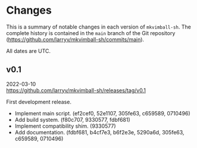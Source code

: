 <!--
    CHANGES.md
    ----------

    SPDX-License-Identifier: CC0-1.0

    Written in 2022 by Lawrence Velázquez <vq@larryv.me>.

    To the extent possible under law, the author(s) have dedicated all
    copyright and related and neighboring rights to this software to the
    public domain worldwide.  This software is distributed without any
    warranty.

    You should have received a copy of the CC0 Public Domain Dedication
    along with this software.  If not, see
    <https://creativecommons.org/publicdomain/zero/1.0/>.
-->

# Changes #

This is a summary of notable changes in each version of `mkvimball-sh`.
The complete history is contained in the `main` branch of the Git
repository (https://github.com/larryv/mkvimball-sh/commits/main).

All dates are UTC.


## v0.1 ##

2022-03-10  
https://github.com/larryv/mkvimball-sh/releases/tag/v0.1

First development release.

-   Implement main script.  (ef2cef0, 52e1107, 305fe63, c659589,
    0710496)
-   Add build system.  (f80c707, 9330577, fdbf681)
-   Implement compatibility shim.  (9330577)
-   Add documentation.  (fdbf681, b4cf7e3, b6f2e3e, 5290a6d, 305fe63,
    c659589, 0710496)
